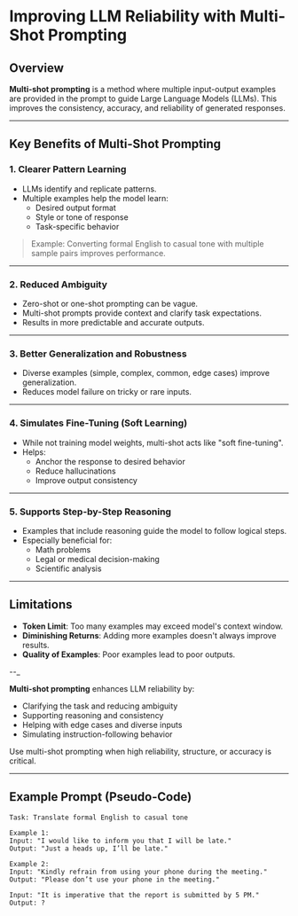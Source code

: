 
# Improving LLM Reliability with Multi-Shot Prompting

## Overview

**Multi-shot prompting** is a method where multiple input-output examples are provided in the prompt to guide Large Language Models (LLMs). This improves the consistency, accuracy, and reliability of generated responses.

---

## Key Benefits of Multi-Shot Prompting

### 1. Clearer Pattern Learning

- LLMs identify and replicate patterns.
- Multiple examples help the model learn:
  - Desired output format
  - Style or tone of response
  - Task-specific behavior

> Example: Converting formal English to casual tone with multiple sample pairs improves performance.

---

### 2. Reduced Ambiguity

- Zero-shot or one-shot prompting can be vague.
- Multi-shot prompts provide context and clarify task expectations.
- Results in more predictable and accurate outputs.

---

### 3. Better Generalization and Robustness

- Diverse examples (simple, complex, common, edge cases) improve generalization.
- Reduces model failure on tricky or rare inputs.

---

### 4. Simulates Fine-Tuning (Soft Learning)

- While not training model weights, multi-shot acts like "soft fine-tuning".
- Helps:
  - Anchor the response to desired behavior
  - Reduce hallucinations
  - Improve output consistency

---

### 5. Supports Step-by-Step Reasoning

- Examples that include reasoning guide the model to follow logical steps.
- Especially beneficial for:
  - Math problems
  - Legal or medical decision-making
  - Scientific analysis

---

## Limitations

- **Token Limit**: Too many examples may exceed model's context window.
- **Diminishing Returns**: Adding more examples doesn't always improve results.
- **Quality of Examples**: Poor examples lead to poor outputs.

--_

**Multi-shot prompting** enhances LLM reliability by:
- Clarifying the task and reducing ambiguity
- Supporting reasoning and consistency
- Helping with edge cases and diverse inputs
- Simulating instruction-following behavior

Use multi-shot prompting when high reliability, structure, or accuracy is critical.

---

## Example Prompt (Pseudo-Code)

```text
Task: Translate formal English to casual tone

Example 1:
Input: "I would like to inform you that I will be late."
Output: "Just a heads up, I’ll be late."

Example 2:
Input: "Kindly refrain from using your phone during the meeting."
Output: "Please don’t use your phone in the meeting."

Input: "It is imperative that the report is submitted by 5 PM."
Output: ?
